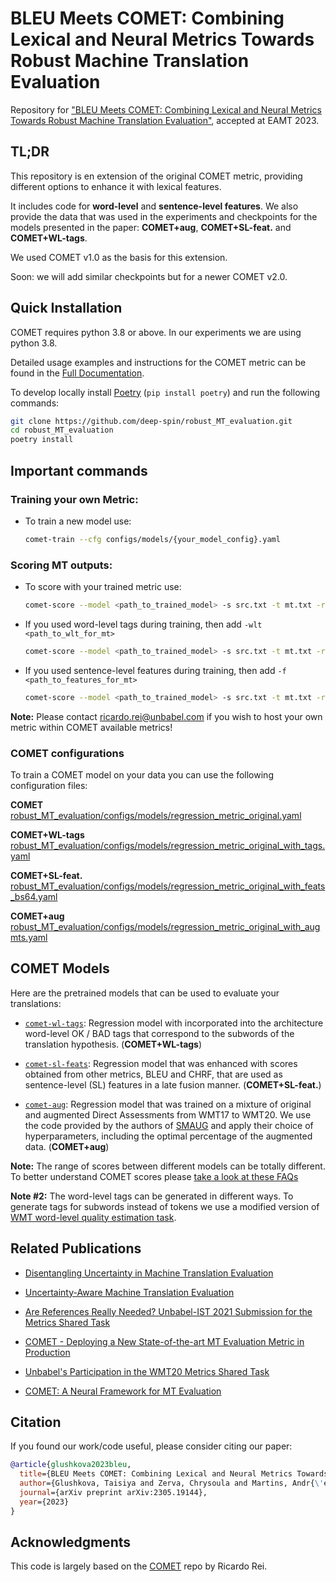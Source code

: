# BLEU Meets COMET: Combining Lexical and Neural Metrics Towards Robust Machine Translation Evaluation
Repository for ["BLEU Meets COMET: Combining Lexical and Neural Metrics Towards Robust Machine Translation Evaluation"](https://arxiv.org/abs/2305.19144), accepted at EAMT 2023.

## TL;DR

This repository is en extension of the original COMET metric, providing different options to enhance it with lexical features. 

It includes code for **word-level** and **sentence-level features**.  We also provide the data that was used in the experiments and checkpoints for the models presented in the paper: **COMET+aug**, **COMET+SL-feat.** and **COMET+WL-tags**. 

We used COMET v1.0 as the basis for this extension.

Soon: we will add similar checkpoints but for a newer COMET v2.0.

## Quick Installation

COMET requires python 3.8 or above. In our experiments we are using python 3.8.

Detailed usage examples and instructions for the COMET metric can be found in the [Full Documentation](https://unbabel.github.io/COMET/html/index.html).

To develop locally install [Poetry](https://python-poetry.org/docs/#installation) (`pip install poetry`) and run the following commands:
```bash
git clone https://github.com/deep-spin/robust_MT_evaluation.git
cd robust_MT_evaluation
poetry install
```

## Important commands

### Training your own Metric:

- To train a new model use:

    ```bash
    comet-train --cfg configs/models/{your_model_config}.yaml
    ```

### Scoring MT outputs:

- To score with your trained metric use:

    ```bash
    comet-score --model <path_to_trained_model> -s src.txt -t mt.txt -r ref.txt --to_json <path_where_to_save_the_scores>
    ```

- If you used word-level tags during training, then add ```-wlt <path_to_wlt_for_mt>```

    ```bash
    comet-score --model <path_to_trained_model> -s src.txt -t mt.txt -r ref.txt -wlt <path_to_wlt_for_mt> --to_json <path_where_to_save_the_scores>
    ```

- If you used sentence-level features during training, then add ```-f <path_to_features_for_mt>```

    ```bash
    comet-score --model <path_to_trained_model> -s src.txt -t mt.txt -r ref.txt -f <path_to_features_for_mt> --to_json <path_where_to_save_the_scores>
    ```

**Note:** Please contact ricardo.rei@unbabel.com if you wish to host your own metric within COMET available metrics!

### COMET configurations
To train a COMET model on your data you can use the following configuration files:

**COMET**
[robust_MT_evaluation/configs/models/regression_metric_original.yaml](../robust_MT_evaluation/configs/models/regression_metric_original.yaml)

**COMET+WL-tags**
[robust_MT_evaluation/configs/models/regression_metric_original_with_tags.yaml](../robust_MT_evaluation/configs/models/regression_metric_original_with_tags.yaml)

**COMET+SL-feat.**
[robust_MT_evaluation/configs/models/regression_metric_original_with_feats_bs64.yaml](../robust_MT_evaluation/configs/models/regression_metric_original_with_feats_bs64.yaml)

**COMET+aug**
[robust_MT_evaluation/configs/models/regression_metric_original_with_augmts.yaml](../robust_MT_evaluation/configs/models/regression_metric_original_with_augmts.yaml)


## COMET Models

Here are the pretrained models that can be used to evaluate your translations:

- [`comet-wl-tags`](https://unbabel-experimental-models.s3.amazonaws.com/comet/eamt23/comet-wl-tags.zip): Regression model with incorporated into the architecture word-level OK / BAD tags that correspond to the subwords of the translation hypothesis. (**COMET+WL-tags**)

- [`comet-sl-feats`](https://unbabel-experimental-models.s3.amazonaws.com/comet/eamt23/comet-sl-feats.zip): Regression model that was enhanced with scores obtained from other metrics, BLEU and CHRF, that are used as sentence-level (SL) features in a late fusion manner. (**COMET+SL-feat.**)

- [`comet-aug`](https://unbabel-experimental-models.s3.amazonaws.com/comet/eamt23/comet-aug.zip): Regression model that was trained on a mixture of original and augmented Direct Assessments from WMT17 to WMT20. We use the code provided by the authors of [SMAUG](https://github.com/Unbabel/smaug) and apply their choice of hyperparameters, including the optimal percentage of the augmented data. (**COMET+aug**)


**Note:** The range of scores between different models can be totally different. To better understand COMET scores please [take a look at these FAQs](https://unbabel.github.io/COMET/html/faqs.html)

**Note #2:** The word-level tags can be generated in different ways. To generate tags for subwords instead of tokens we use a modified version of [WMT word-level quality estimation task](https://github.com/deep-spin/qe-corpus-builder).

## Related Publications

- [Disentangling Uncertainty in Machine Translation Evaluation](https://aclanthology.org/2022.emnlp-main.591.pdf)

- [Uncertainty-Aware Machine Translation Evaluation](https://aclanthology.org/2021.findings-emnlp.330/) 

- [Are References Really Needed? Unbabel-IST 2021 Submission for the Metrics Shared Task](http://statmt.org/wmt21/pdf/2021.wmt-1.111.pdf)

- [COMET - Deploying a New State-of-the-art MT Evaluation Metric in Production](https://www.aclweb.org/anthology/2020.amta-user.4)

- [Unbabel's Participation in the WMT20 Metrics Shared Task](https://aclanthology.org/2020.wmt-1.101/)

- [COMET: A Neural Framework for MT Evaluation](https://www.aclweb.org/anthology/2020.emnlp-main.213)

## Citation

If you found our work/code useful, please consider citing our paper:

```bibtex
@article{glushkova2023bleu,
  title={BLEU Meets COMET: Combining Lexical and Neural Metrics Towards Robust Machine Translation Evaluation},
  author={Glushkova, Taisiya and Zerva, Chrysoula and Martins, Andr{\'e} FT},
  journal={arXiv preprint arXiv:2305.19144},
  year={2023}
}
```

## Acknowledgments

This code is largely based on the [COMET](https://github.com/Unbabel/COMET) repo by Ricardo Rei.
